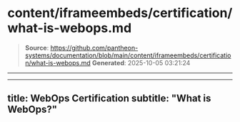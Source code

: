 # content/iframeembeds/certification/what-is-webops.md

> **Source**: https://github.com/pantheon-systems/documentation/blob/main/content/iframeembeds/certification/what-is-webops.md
> **Generated**: 2025-10-05 03:21:24

---

---
title: WebOps Certification
subtitle: "What is WebOps?"
---

<Partial file="certification-guide/what-is-webops.md" />
